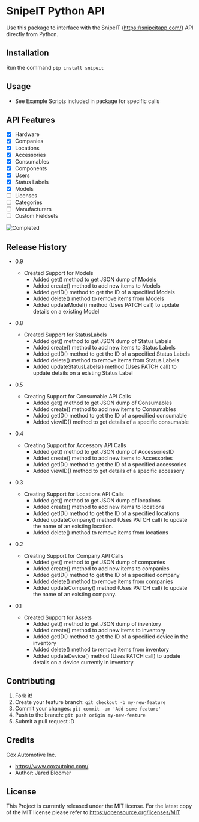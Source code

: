 # SnipeIT Python API
Use this package to interface with the SnipeIT (https://snipeitapp.com/) API directly from Python.

## Installation
Run the command `pip install snipeit`

## Usage
  * See Example Scripts included in package for specific calls

## API Features
  - [X] Hardware
  - [X] Companies
  - [X] Locations
  - [X] Accessories
  - [X] Consumables
  - [X] Components
  - [X] Users
  - [X] Status Labels
  - [X] Models
  - [ ] Licenses
  - [ ] Categories
  - [ ] Manufacturers
  - [ ] Custom Fieldsets

  ![Completed](http://progressed.io/bar/69?title=completed)
  <!-- Progress is calculated by (100/13)*<Number of Checked Boxes> -->

## Release History
* 0.9
  * Created Support for Models
    * Added get() method to get JSON dump of Models
    * Added create() method to add new items to Models
    * Added getID() method to get the ID of a specified Models
    * Added delete() method to remove items from Models
    * Added updateModel() method (Uses PATCH call) to update details on a existing Model

* 0.8
  * Created Support for StatusLabels
    * Added get() method to get JSON dump of Status Labels
    * Added create() method to add new items to Status Labels
    * Added getID() method to get the ID of a specified Status Labels
    * Added delete() method to remove items from Status Labels
    * Added updateStatusLabels() method (Uses PATCH call) to update details on a existing Status Label

* 0.5
  * Creating Support for Consumable API Calls
    * Added get() method to get JSON dump of Consumables
    * Added create() method to add new items to Consumables
    * Added getID() method to get the ID of a specified consumable
    * Added viewID() method to get details of a specific consumable

* 0.4
  * Creating Support for Accessory API Calls
    * Added get() method to get JSON dump of AccessoriesID
    * Added create() method to add new items to Accessories
    * Added getID() method to get the ID of a specified accessories
    * Added viewID() method to get details of a specific accessory

* 0.3
  * Creating Support for Locations API Calls
    * Added get() method to get JSON dump of locations
    * Added create() method to add new items to locations
    * Added getID() method to get the ID of a specified locations
    * Added updateCompany() method (Uses PATCH call) to update the name of an existing location.
    * Added delete() method to remove items from locations

* 0.2
  * Creating Support for Company API Calls
    * Added get() method to get JSON dump of companies
    * Added create() method to add new items to companies
    * Added getID() method to get the ID of a specified company
    * Added delete() method to remove items from companies
    * Added updateCompany() method (Uses PATCH call) to update the name of an existing company.

* 0.1
  * Created Support for Assets
      * Added get() method to get JSON dump of inventory
      * Added create() method to add new items to inventory
      * Added getID() method to get the ID of a specified device in the inventory
      * Added delete() method to remove items from inventory
      * Added updateDevice() method (Uses PATCH call) to update details on a device currently in inventory.

## Contributing
1. Fork it!
2. Create your feature branch: `git checkout -b my-new-feature`
3. Commit your changes: `git commit -am 'Add some feature'`
4. Push to the branch: `git push origin my-new-feature`
5. Submit a pull request :D

## Credits
Cox Automotive Inc.
  * https://www.coxautoinc.com/
  * Author: Jared Bloomer

## License
This Project is currently released under the MIT license. For the latest copy of the MIT license please refer to https://opensource.org/licenses/MIT
